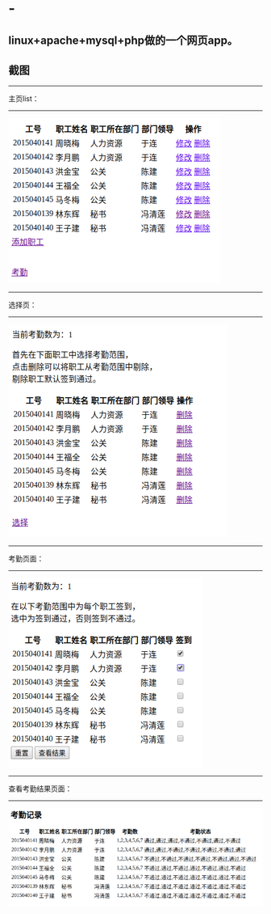 # -
linux+apache+mysql+php做的一个网页app。
--------------
截图
------------
*********
主页list：    
*********  
![Alt text](https://github.com/drrrrrragon/-/blob/master/screenshots/list.png)  
*********
选择页：  
*********  
![Alt text](https://github.com/drrrrrragon/-/blob/master/screenshots/select.png)  
**********
考勤页面：  
**********  
![Alt text](https://github.com/drrrrrragon/-/blob/master/screenshots/check.png)  
*******************
查看考勤结果页面：  
*******************  
![Alt text](https://github.com/drrrrrragon/-/blob/master/screenshots/attendance.png)  

